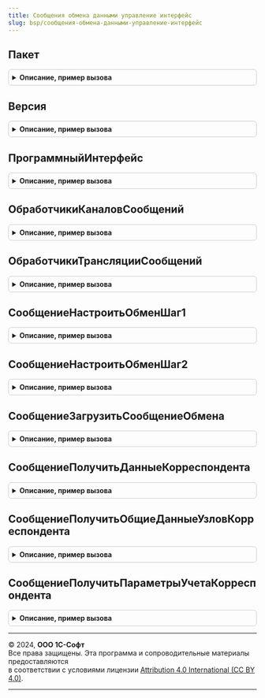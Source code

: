 ```yaml
---
title: Сообщения обмена данными управление интерфейс
slug: bsp/сообщения-обмена-данными-управление-интерфейс
---
```



## Пакет
<details style="margin: 1em 0; padding: 0.5em; border: 1px solid #ccc; border-radius: 6px;">

<summary style="font-weight: bold; cursor: pointer;">Описание, пример вызова</summary>

```bsl

// Пространство имен текущей (используемой вызывающим кодом) версии интерфейса сообщений.
//
// Возвращаемое значение:
//   Строка - пространство имен.
//
Функция Пакет() Экспорт
```

Пример вызова
```bsl
Результат = СообщенияОбменаДаннымиУправлениеИнтерфейс.Пакет() 
```
</details>

## Версия
<details style="margin: 1em 0; padding: 0.5em; border: 1px solid #ccc; border-radius: 6px;">

<summary style="font-weight: bold; cursor: pointer;">Описание, пример вызова</summary>

```bsl

// Текущая (используемая вызывающим кодом) версия интерфейса сообщений.
//
// Возвращаемое значение:
//   Строка - версия интерфейса сообщений.
//
Функция Версия() Экспорт
```

Пример вызова
```bsl
Результат = СообщенияОбменаДаннымиУправлениеИнтерфейс.Версия() 
```
</details>

## ПрограммныйИнтерфейс
<details style="margin: 1em 0; padding: 0.5em; border: 1px solid #ccc; border-radius: 6px;">

<summary style="font-weight: bold; cursor: pointer;">Описание, пример вызова</summary>

```bsl

// Название программного интерфейса сообщений.
//
// Возвращаемое значение:
//   Строка - название программного интерфейса сообщений.
//
Функция ПрограммныйИнтерфейс() Экспорт
```

Пример вызова
```bsl
Результат = СообщенияОбменаДаннымиУправлениеИнтерфейс.ПрограммныйИнтерфейс() 
```
</details>

## ОбработчикиКаналовСообщений
<details style="margin: 1em 0; padding: 0.5em; border: 1px solid #ccc; border-radius: 6px;">

<summary style="font-weight: bold; cursor: pointer;">Описание, пример вызова</summary>

```bsl

// Выполняет регистрацию обработчиков сообщений в качестве обработчиков каналов обмена сообщениями.
//
// Параметры:
//   МассивОбработчиков - Массив из ОбщийМодуль - коллекция модулей, содержащих обработчики.
//
Процедура ОбработчикиКаналовСообщений(Знач МассивОбработчиков) Экспорт
```

Пример вызова
```bsl
СообщенияОбменаДаннымиУправлениеИнтерфейс.ОбработчикиКаналовСообщений(МассивОбработчиков) 
```
</details>

## ОбработчикиТрансляцииСообщений
<details style="margin: 1em 0; padding: 0.5em; border: 1px solid #ccc; border-radius: 6px;">

<summary style="font-weight: bold; cursor: pointer;">Описание, пример вызова</summary>

```bsl

// Выполняет регистрацию обработчиков трансляции сообщений.
//
// Параметры:
//   МассивОбработчиков - Массив из ОбщийМодуль - коллекция модулей, содержащих обработчики.
//
Процедура ОбработчикиТрансляцииСообщений(Знач МассивОбработчиков) Экспорт
```

Пример вызова
```bsl
СообщенияОбменаДаннымиУправлениеИнтерфейс.ОбработчикиТрансляцииСообщений(МассивОбработчиков) 
```
</details>

## СообщениеНастроитьОбменШаг1
<details style="margin: 1em 0; padding: 0.5em; border: 1px solid #ccc; border-radius: 6px;">

<summary style="font-weight: bold; cursor: pointer;">Описание, пример вызова</summary>

```bsl

// Возвращает тип сообщения {HTTP://www.1c.ru/SaaS/Exchange/Manage/a.b.c.d}SetupExchangeStep1
//
// Параметры:
//   ИспользуемыйПакет - Строка - пространство имен версии интерфейса сообщений, для которой
//                                получается тип сообщения.
//
// Возвращаемое значение:
//   ТипОбъектаXDTO - тип объекта сообщения.
//
Функция СообщениеНастроитьОбменШаг1(Знач ИспользуемыйПакет = Неопределено) Экспорт
```

Пример вызова
```bsl
Результат = СообщенияОбменаДаннымиУправлениеИнтерфейс.СообщениеНастроитьОбменШаг1(ИспользуемыйПакет);
```
</details>

## СообщениеНастроитьОбменШаг2
<details style="margin: 1em 0; padding: 0.5em; border: 1px solid #ccc; border-radius: 6px;">

<summary style="font-weight: bold; cursor: pointer;">Описание, пример вызова</summary>

```bsl

// Возвращает тип сообщения {HTTP://www.1c.ru/SaaS/Exchange/Manage/a.b.c.d}SetupExchangeStep2
//
// Параметры:
//   ИспользуемыйПакет - Строка - пространство имен версии интерфейса сообщений, для которой
//                                получается тип сообщения.
//
// Возвращаемое значение:
//   ТипОбъектаXDTO - тип объекта сообщения.
//
Функция СообщениеНастроитьОбменШаг2(Знач ИспользуемыйПакет = Неопределено) Экспорт
```

Пример вызова
```bsl
Результат = СообщенияОбменаДаннымиУправлениеИнтерфейс.СообщениеНастроитьОбменШаг2(ИспользуемыйПакет);
```
</details>

## СообщениеЗагрузитьСообщениеОбмена
<details style="margin: 1em 0; padding: 0.5em; border: 1px solid #ccc; border-radius: 6px;">

<summary style="font-weight: bold; cursor: pointer;">Описание, пример вызова</summary>

```bsl

// Возвращает тип сообщения {HTTP://www.1c.ru/SaaS/Exchange/Manage/a.b.c.d}DownloadMessage
//
// Параметры:
//   ИспользуемыйПакет - Строка - пространство имен версии интерфейса сообщений, для которой
//                                получается тип сообщения.
//
// Возвращаемое значение:
//   ТипОбъектаXDTO - тип объекта сообщения.
//
Функция СообщениеЗагрузитьСообщениеОбмена(Знач ИспользуемыйПакет = Неопределено) Экспорт
```

Пример вызова
```bsl
Результат = СообщенияОбменаДаннымиУправлениеИнтерфейс.СообщениеЗагрузитьСообщениеОбмена(ИспользуемыйПакет);
```
</details>

## СообщениеПолучитьДанныеКорреспондента
<details style="margin: 1em 0; padding: 0.5em; border: 1px solid #ccc; border-radius: 6px;">

<summary style="font-weight: bold; cursor: pointer;">Описание, пример вызова</summary>

```bsl

// Возвращает тип сообщения {HTTP://www.1c.ru/SaaS/Exchange/Manage/a.b.c.d}GetData
//
// Параметры:
//   ИспользуемыйПакет - Строка - пространство имен версии интерфейса сообщений, для которой
//                                получается тип сообщения.
//
// Возвращаемое значение:
//   ТипОбъектаXDTO - тип объекта сообщения.
//
Функция СообщениеПолучитьДанныеКорреспондента(Знач ИспользуемыйПакет = Неопределено) Экспорт
```

Пример вызова
```bsl
Результат = СообщенияОбменаДаннымиУправлениеИнтерфейс.СообщениеПолучитьДанныеКорреспондента(ИспользуемыйПакет);
```
</details>

## СообщениеПолучитьОбщиеДанныеУзловКорреспондента
<details style="margin: 1em 0; padding: 0.5em; border: 1px solid #ccc; border-radius: 6px;">

<summary style="font-weight: bold; cursor: pointer;">Описание, пример вызова</summary>

```bsl

// Возвращает тип сообщения {HTTP://www.1c.ru/SaaS/Exchange/Manage/a.b.c.d}GetCommonNodsData
//
// Параметры:
//   ИспользуемыйПакет - Строка - пространство имен версии интерфейса сообщений, для которой
//                                получается тип сообщения.
//
// Возвращаемое значение:
//   ТипОбъектаXDTO - тип объекта сообщения.
//
Функция СообщениеПолучитьОбщиеДанныеУзловКорреспондента(Знач ИспользуемыйПакет = Неопределено) Экспорт
```

Пример вызова
```bsl
Результат = СообщенияОбменаДаннымиУправлениеИнтерфейс.СообщениеПолучитьОбщиеДанныеУзловКорреспондента(ИспользуемыйПакет);
```
</details>

## СообщениеПолучитьПараметрыУчетаКорреспондента
<details style="margin: 1em 0; padding: 0.5em; border: 1px solid #ccc; border-radius: 6px;">

<summary style="font-weight: bold; cursor: pointer;">Описание, пример вызова</summary>

```bsl

// Возвращает тип сообщения {HTTP://www.1c.ru/SaaS/Exchange/Manage/a.b.c.d}GetCorrespondentParams
//
// Параметры:
//   ИспользуемыйПакет - Строка - пространство имен версии интерфейса сообщений, для которой
//                                получается тип сообщения.
//
// Возвращаемое значение:
//   ТипОбъектаXDTO - тип объекта сообщения.
//
Функция СообщениеПолучитьПараметрыУчетаКорреспондента(Знач ИспользуемыйПакет = Неопределено) Экспорт
```

Пример вызова
```bsl
Результат = СообщенияОбменаДаннымиУправлениеИнтерфейс.СообщениеПолучитьПараметрыУчетаКорреспондента(ИспользуемыйПакет);
```
</details>

---

© 2024, **ООО 1С-Софт**  
Все права защищены. Эта программа и сопроводительные материалы предоставляются  
в соответствии с условиями лицензии [Attribution 4.0 International (CC BY 4.0)](https://creativecommons.org/licenses/by/4.0/legalcode).

---
